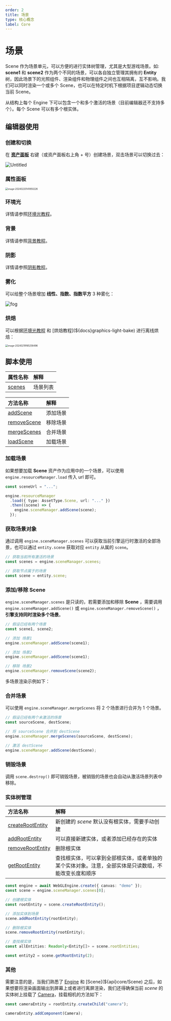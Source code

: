 ```yaml
---
order: 2
title: 场景
type: 核心概念
label: Core
---
```


# 场景

Scene 作为场景单元，可以方便的进行实体树管理，尤其是大型游戏场景。如: **scene1** 和 **scene2** 作为两个不同的场景，可以各自独立管理其拥有的 **Entity** 树，因此场景下的光照组件、渲染组件和物理组件之间也互相隔离，互不影响。我们可以同时渲染一个或多个 Scene，也可以在特定时机下根据项目逻辑动态切换当前 Scene。

从结构上每个 Engine 下可以包含一个和多个激活的场景（目前编辑器还不支持多个）。每个 Scene 可以有多个根实体。

## 编辑器使用

### 创建和切换

在 **[资产面板](${docs}interface-assets)** 右键（或资产面板右上角 + 号）创建场景，双击场景可以切换过去：

![Untitled](https://mdn.alipayobjects.com/rms/afts/img/A*3KX4QKXgZZAAAAAAAAAAAAAAARQnAQ/original/Untitled.gif)

### 属性面板

<img src="https://gw.alipayobjects.com/zos/OasisHub/e64f9984-16a8-4343-b947-f7bbfb223ec7/image-20240220141850226.png" alt="image-20240220141850226" style="zoom:50%;" />

### 环境光

详情请参照[环境光教程](${docs}graphics-light-ambient)。

### 背景

详情请参照[背景教程](${docs}graphics-background)。

### 阴影

详情请参照[阴影教程](${docs}graphics-light-shadow)。

### 雾化

可以给整个场景增加 **线性、指数、指数平方** 3 种雾化：

<img src="https://gw.alipayobjects.com/zos/OasisHub/5a713502-18b2-45eb-af56-d6530a340581/fog.gif" alt="fog" style="zoom:100%;" />

### 烘焙

可以根据[环境光教程](${docs}graphics-light-ambient) 和 [烘焙教程](${docs}graphics-light-bake) 进行离线烘焙：

<img src="https://gw.alipayobjects.com/zos/OasisHub/ead14eb8-dc01-4e88-a14b-145f9ec6cdd3/image-20240219165258496.png" alt="image-20240219165258496" style="zoom:50%;" />

## 脚本使用

| 属性名称                                 | 解释     |
| :--------------------------------------- | :------- |
| [scenes](${api}core/SceneManager#scenes) | 场景列表 |

| 方法名称                                           | 解释     |
| :------------------------------------------------- | :------- |
| [addScene](${api}core/SceneManager#addScene)       | 添加场景 |
| [removeScene](${api}core/SceneManager#removeScene) | 移除场景 |
| [mergeScenes](${api}core/SceneManager#mergeScenes) | 合并场景 |
| [loadScene](${api}core/SceneManager#loadScene)     | 加载场景 |

### 加载场景

如果想要加载 **Scene** 资产作为应用中的一个场景，可以使用 `engine.resourceManager.load` 传入 url 即可。

```typescript
const sceneUrl = "...";

engine.resourceManager
  .load({ type: AssetType.Scene, url: "..." })
  .then((scene) => {
    engine.sceneManager.addScene(scene);
  });
```

### 获取场景对象

通过调用 `engine.sceneManager.scenes` 可以获取当前引擎运行时激活的全部场景，也可以通过 `entity.scene` 获取对应 `entity` 从属的 `scene`。

```typescript
// 获取当前所有激活的场景
const scenes = engine.sceneManager.scenes;

// 获取节点属于的场景
const scene = entity.scene;
```

### 添加/移除 Scene

`engine.sceneManager.scenes` 是只读的，若需要添加和移除 **Scene** ，需要调用 `engine.sceneManager.addScene()` 或 `engine.sceneManager.removeScene()` ，**引擎支持同时渲染多个场景**。

```typescript
// 假设已经有两个场景
const scene1, scene2;

// 添加 场景1
engine.sceneManager.addScene(scene1);

// 添加 场景2
engine.sceneManager.addScene(scene1);

// 移除 场景2
engine.sceneManager.removeScene(scene2);
```

多场景渲染示例如下：

<playground src="multi-scene.ts"></playground>

### 合并场景

可以使用 `engine.sceneManager.mergeScenes` 将 2 个场景进行合并为 1 个场景。

```typescript
// 假设已经有两个未激活的场景
const sourceScene, destScene;

// 将 sourceScene 合并到 destScene
engine.sceneManager.mergeScenes(sourceScene, destScene);

// 激活 destScene
engine.sceneManager.addScene(destScene);
```

### 销毁场景

调用 `scene.destroy()` 即可销毁场景，被销毁的场景也会自动从激活场景列表中移除。

### 实体树管理

| 方法名称                                              | 解释                                                                                                 |
| :---------------------------------------------------- | :--------------------------------------------------------------------------------------------------- |
| [createRootEntity](${api}core/Scene#createRootEntity) | 新创建的 _scene_ 默认没有根实体，需要手动创建                                                        |
| [addRootEntity](${api}core/Scene#addRootEntity)       | 可以直接新建实体，或者添加已经存在的实体                                                             |
| [removeRootEntity](${api}core/Scene#removeRootEntity) | 删除根实体                                                                                           |
| [getRootEntity](${api}core/Scene#getRootEntity)       | 查找根实体，可以拿到全部根实体，或者单独的某个实体对象。注意，全部实体是只读数组，不能改变长度和顺序 |

```typescript
const engine = await WebGLEngine.create({ canvas: "demo" });
const scene = engine.sceneManager.scenes[0];

// 创建根实体
const rootEntity = scene.createRootEntity();

// 添加实体到场景
scene.addRootEntity(rootEntity);

// 删除根实体
scene.removeRootEntity(rootEntity);

// 查找根实体
const allEntities: Readonly<Entity[]> = scene.rootEntities;

const entity2 = scene.getRootEntity(2);
```

### 其他

需要注意的是，当我们熟悉了 [Engine](${api}core/Engine) 和 [Scene](${api}core/Scene) 之后，如果想要将渲染画面输出到屏幕上或者进行离屏渲染，我们还得确保当前 _scene_ 的实体树上挂载了 [Camera](${api}core/Camera)，挂载相机的方法如下：

```typescript
const cameraEntity = rootEntity.createChild("camera");

cameraEntity.addComponent(Camera);
```
